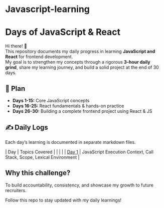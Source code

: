 # Javascript-learning
# Days of JavaScript & React 

Hi there! 👋  
This repository documents my daily progress in learning **JavaScript and React** for frontend development.  
My goal is to strengthen my concepts through a rigorous **3-hour daily grind**, share my learning journey, and build a solid project at the end of 30 days.

## 📅 Plan
- **Days 1-15:** Core JavaScript concepts
- **Days 16-25:** React fundamentals & hands-on practice
- **Days 26-30:** Building a complete frontend project using React & JS

## ✍️ Daily Logs
Each day’s learning is documented in separate markdown files.

| Day               | Topics Covered                                                       |
|                   |                                                                      |
| [Day 1](Day-1.md) | JavaScript Execution Context, Call Stack, Scope, Lexical Environment |

##  Why this challenge?
To build accountability, consistency, and showcase my growth to future recruiters.



 Follow this repo to stay updated with my daily learnings!  
